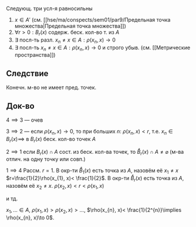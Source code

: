 Следующ. три усл-я равносильны
1. $x \in A'$ (см. [[hse/ma/conspects/sem01/par9/Предельная точка множества|Предельная точка множества]])
2. $\forall r>0: B_{r}(x)$ содерж. беск. кол-во т. из $A$
3. $\exists$ посл-ть разл. $x_{n}\ne x \in A: \rho(x_{n}, x)\to 0$
4. $\exists$ посл-ть $x_{n}\ne x \in A: \rho(x_{n}, x)\to 0$ и строго убыв.
(см. [[Метрические пространства]])
## Следствие

Конечн. м-во не имеет пред. точек.
## Док-во
$4\implies 3$ — очев

$3\implies 2$ — если $\rho(x_{n}, x)\to 0$, то при больших $n:$ $\rho(x_{n}, x)<r$, т.е. $x_{n} \in B_{r}(x)\implies$ в $B_{r}(x)$ беск. кол-во точек $A$

$2\implies 1$ если $B_{r}(x)\cap A$ сост. из беск. кол-ва точек, то $\mathring{B}_{r}(x)\cap A\ne \varnothing$ (м-ва отлич. на одну точку или совп.)

$1\implies 4$
Рассм. $r=1$. В окр-ти $\mathring{B}_{1}(x)$ есть точка из $A$, назовём её $x_{1}\ne x$
$r=\frac{1}{2}\rho(x_{1}, x)< \frac{1}{2}$. В окр-ти $\mathring{B}_{r}(x)$ есть точка из $A$, назовём её $x_{2}\ne x$. $\rho(x_{2}, x)<r<\rho(x_{1}, x)$

и тд.

$x_{1}, \dots \in A,$ $\rho(x_{1}, x)>\rho(x_{2}, x)>\dots$, $\rho(x_{n}, x)< \frac{1}{2^{n}}\implies \rho(x_{n}, x)\to 0$.